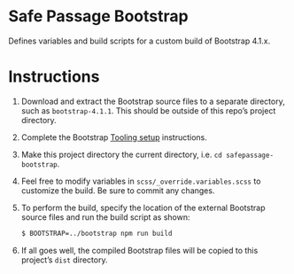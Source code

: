 # Safe Passage Bootstrap

Defines variables and build scripts for a custom build of Bootstrap 4.1.x.


# Instructions

1. Download and extract the Bootstrap source files to a separate directory, such as `bootstrap-4.1.1`. This should be outside of this repo’s project directory.

2. Complete the Bootstrap [Tooling setup](https://getbootstrap.com/docs/4.1/getting-started/build-tools/#tooling-setup) instructions.

3. Make this project directory the current directory, i.e. `cd safepassage-bootstrap`.

4. Feel free to modify variables in `scss/_override.variables.scss` to customize the build. Be sure to commit any changes.

5. To perform the build, specify the location of the external Bootstrap source files and run the build script as shown:

	```bash
	$ BOOTSTRAP=../bootstrap npm run build
	```

6. If all goes well, the compiled Bootstrap files will be copied to this project’s `dist` directory.
